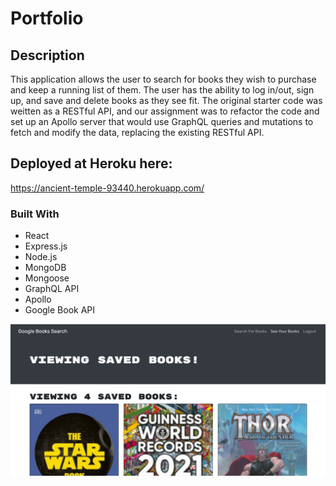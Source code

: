 # Portfolio

## Description 
This application allows the user to search for books they wish to purchase and keep a running list of them. The user has the ability to log in/out, sign up, and save and delete books as they see fit. The original starter code was weitten as a RESTful API, and our assignment was to refactor the code and set up an Apollo server that would use GraphQL queries and mutations to fetch and modify the data, replacing the existing RESTful API.   

## Deployed at Heroku here:

https://ancient-temple-93440.herokuapp.com/

### Built With 

 * React
 * Express.js
 * Node.js
 * MongoDB
 * Mongoose
 * GraphQL API
 * Apollo
 * Google Book API
 

![](images/mernbooksearch.png)